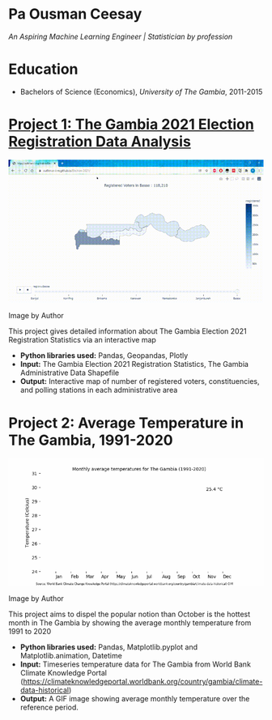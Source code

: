 # Pa Ousman Ceesay
*An Aspiring Machine Learning Engineer | Statistician by profession*

# Education
* Bachelors of Science (Economics), *University of The Gambia*, 2011-2015

# [Project 1: The Gambia 2021 Election Registration Data Analysis](https://outhman-i-m.github.io/Election-2021/)
![Interactive map gif](20211203_111526.gif)

Image by Author

This project gives detailed information about The Gambia Election 2021 Registration Statistics via an interactive map
* **Python libraries used:** Pandas, Geopandas, Plotly
* **Input:** The Gambia Election 2021 Registration Statistics, The Gambia Administrative Data Shapefile
* **Output:** Interactive map of number of registered voters, constituencies, and polling stations in each administrative area

# Project 2: Average Temperature in The Gambia, 1991-2020
![Graph showing temperature](Gam_Temp_1991_2020.gif)

Image by Author

This project aims to dispel the popular notion than October is the hottest month in The Gambia by showing the average monthly temperature from 1991 to 2020
* **Python libraries used:** Pandas, Matplotlib.pyplot and Matplotlib.animation, Datetime
* **Input:** Timeseries temperature data for The Gambia from World Bank Climate Knowledge Portal (https://climateknowledgeportal.worldbank.org/country/gambia/climate-data-historical)
* **Output:** A GIF image showing average monthly temperature over the reference period.
